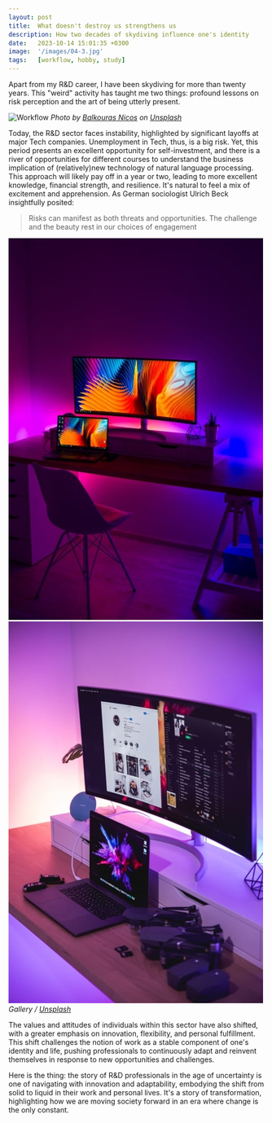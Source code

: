 ```yaml
---
layout: post
title:  What doesn't destroy us strengthens us
description: How two decades of skydiving influence one's identity
date:   2023-10-14 15:01:35 +0300
image:  '/images/04-3.jpg'
tags:   [workflow, hobby, study]
---
```

Apart from my R&D career, I have been skydiving for more than twenty years. This "weird" activity has taught me two things: profound lessons on risk perception and the art of being utterly present.

![Workflow]({{site.baseurl}}/images/2.1.jpg)
*Photo by [Balkouras Nicos](https://unsplash.com/photos/ncOQxZe8Krw) on [Unsplash](https://unsplash.com/)*

Today, the R&D sector faces instability, highlighted by significant layoffs at major Tech companies. Unemployment in Tech, thus, is a big risk. Yet, this period presents an excellent opportunity for self-investment, and there is a river of opportunities for different courses to understand the business implication of (relatively)new technology of natural language processing. This approach will likely pay off in a year or two, leading to more excellent knowledge, financial strength, and resilience. It's natural to feel a mix of excitement and apprehension. As German sociologist Ulrich Beck insightfully posited:

> Risks can manifest as both threats and opportunities. The challenge and the beauty rest in our choices of engagement

<div class="gallery-box">
  <div class="gallery">
    <img src="/images/2.2.jpg" alt="Workflow">
    <img src="/images/2.3.jpg" alt="Workflow">
  </div>
  <em>Gallery / <a href="https://unsplash.com/" target="_blank">Unsplash</a></em>
</div>

The values and attitudes of individuals within this sector have also shifted, with a greater emphasis on innovation, flexibility, and personal fulfillment. This shift challenges the notion of work as a stable component of one's identity and life, pushing professionals to continuously adapt and reinvent themselves in response to new opportunities and challenges.

Here is the thing: the story of R&D professionals in the age of uncertainty is one of navigating with innovation and adaptability, embodying the shift from solid to liquid in their work and personal lives. It's a story of transformation, highlighting how we are moving society forward in an era where change is the only constant.
